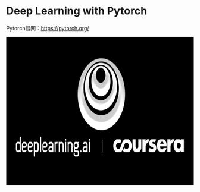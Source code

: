 # Deep Learning with Pytorch
Pytorch官网：https://pytorch.org/

<div align=center><img src="https://github.com/Kiiiiii123/Coursera-DL-AndrewNg/blob/master/imgs/deeplearning.png"width="700"height="400"/></div>
